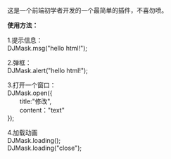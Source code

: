 这是一个前端初学者开发的一个最简单的插件，不喜勿喷。

<b>使用方法：</b>

1.提示信息：<br/>
DJMask.msg("hello html!");<br/>

2.弹框：<br/>
DJMask.alert("hello html!");<br/>

3.打开一个窗口：<br/>
DJMask.open({<br>
　　title:"修改",<br>
　　content："text"<br>
});<br>

4.加载动画<br>
DJMask.loading();<br>
DJMask.loading("close");<br>

